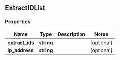 ## ExtractIDList

### Properties
Name | Type | Description | Notes
------------ | ------------- | ------------- | -------------
**extract_ids** | **string** |  | [optional] 
**ip_address** | **string** |  | [optional] 


